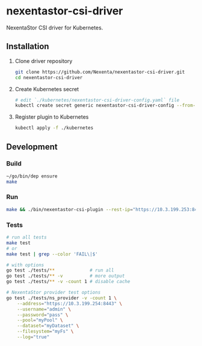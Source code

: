 # nexentastor-csi-driver

NexentaStor CSI driver for Kubernetes.

## Installation

1. Clone driver repository
    ```bash
    git clone https://github.com/Nexenta/nexentastor-csi-driver.git
    cd nexentastor-csi-driver
    ```
2. Create Kubernetes secret
    ```bash
    # edit `./kubernetes/nexentastor-csi-driver-config.yaml` file
    kubectl create secret generic nexentastor-csi-driver-config --from-file=./kubernetes/secret/nexentastor-csi-driver-config.yaml
    ```
3. Register plugin to Kubernetes
    ```bash
    kubectl apply -f ./kubernetes
    ```

## Development

### Build

```bash
~/go/bin/dep ensure
make
```

### Run

```bash
make && ./bin/nexentastor-csi-plugin --rest-ip="https://10.3.199.253:8443,https://10.3.199.252:8443" --username="admin" --password="Nexenta@1"
```

### Tests

```bash
# run all tests
make test
# or
make test | grep --color 'FAIL\|$'

# with options
go test ./tests/**             # run all
go test ./tests/** -v          # more output
go test ./tests/** -v -count 1 # disable cache

# NexentaStor provider test options
go test ./tests/ns_provider -v -count 1 \
    --address="https://10.3.199.254:8443" \
    --username="admin" \
    --password="pass" \
    --pool="myPool" \
    --dataset="myDataset" \
    --filesystem="myFs" \
    --log="true"
```
